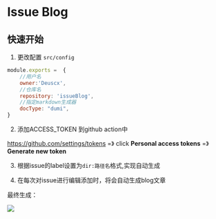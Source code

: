# Issue Blog

## 快速开始
1. 更改配置 `src/config`
```js
module.exports =  {
    //用户名
    owner:'Deuscx',
    //仓库名
    repository: 'issueBlog',
    //指定markdown生成器
    docType: "dumi",    
}
```
2. 添加ACCESS_TOKEN 到github action中

https://github.com/settings/tokens =》 click **Personal access tokens** =》**Generate new token**

3. 根据issue的label设置为`dir:路径名`格式,实现自动生成



4. 在每次对issue进行编辑添加时，将会自动生成blog文章

最终生成：

![](https://gitee.com/deuscx/tuci/raw/master/img/20210125203732.png)

